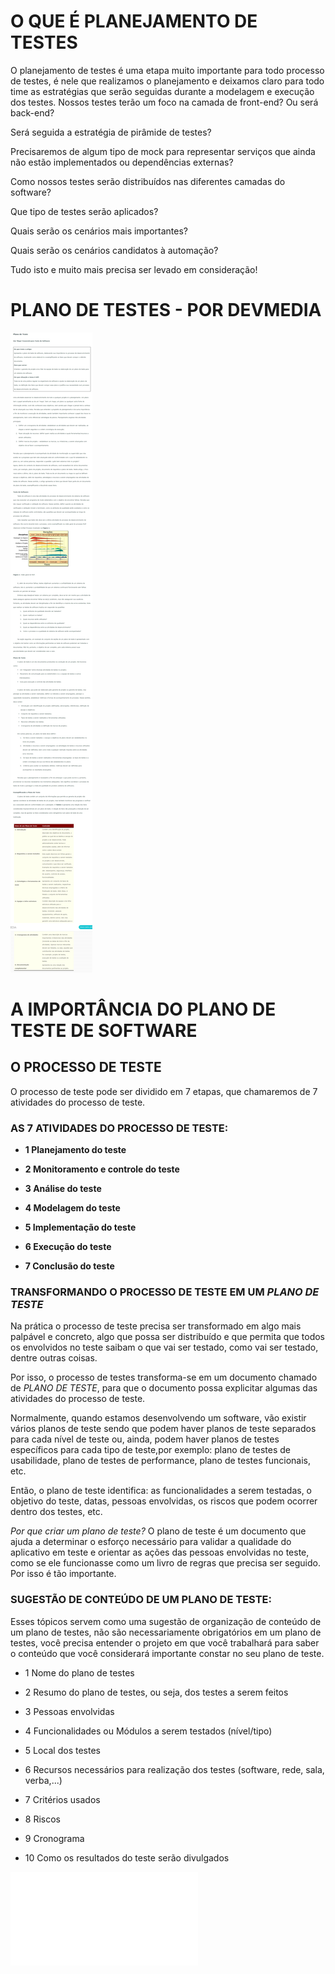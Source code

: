 # O QUE É PLANEJAMENTO DE TESTES

O planejamento de testes é uma etapa muito importante para todo processo de testes, é nele que realizamos o planejamento e deixamos claro para todo time as estratégias que serão seguidas durante a modelagem e execução dos testes. Nossos testes terão um foco na camada de front-end? Ou será back-end? 

Será seguida a estratégia de pirâmide de testes? 

Precisaremos de algum tipo de mock para representar serviços que ainda não estão implementados ou dependências externas?

Como nossos testes serão distribuídos nas diferentes camadas do software? 

Que tipo de testes serão aplicados?

Quais serão os cenários mais importantes?

Quais serão os cenários candidatos à automação?

Tudo isto e muito mais precisa ser levado em consideração!

# PLANO DE TESTES - POR DEVMEDIA

![Planodeteste](assets/image-8.jpeg)

# A IMPORTÂNCIA DO PLANO DE TESTE DE SOFTWARE

## O PROCESSO DE TESTE

O processo de teste pode ser dividido em 7 etapas, que chamaremos de 7 atividades do processo de teste.

### AS 7 ATIVIDADES DO PROCESSO DE TESTE:

- **1 Planejamento do teste**

- **2 Monitoramento e controle do teste**

- **3 Análise do teste**

- **4 Modelagem do teste**

- **5 Implementação do teste**

- **6 Execução do teste**

- **7 Conclusão do teste**

### TRANSFORMANDO O PROCESSO DE TESTE EM UM *PLANO DE TESTE*

Na prática o processo de teste precisa ser transformado em algo mais palpável e concreto, algo que possa ser distribuído e que permita que todos os envolvidos no teste saibam o que vai ser testado, como vai ser testado, dentre outras coisas.

Por isso, o processo de testes transforma-se em um documento chamado de *PLANO DE TESTE*, para que o documento possa explicitar algumas das atividades do processo de teste.

Normalmente, quando estamos desenvolvendo um software, vão existir vários planos de teste sendo que podem haver planos de teste separados para cada nível de teste ou, ainda, podem haver planos de testes específicos para cada tipo de teste,por exemplo: plano de testes de usabilidade, plano de testes de performance, plano de testes funcionais, etc.

Então, o plano de teste identifica: as funcionalidades a serem testadas, o objetivo do teste, datas, pessoas envolvidas, os riscos que podem ocorrer dentro dos testes, etc.

*Por que criar um plano de teste?* O plano de teste é um documento que ajuda a determinar o esforço necessário para validar a qualidade do aplicativo em teste e orientar as ações das pessoas envolvidas no teste, como se ele funcionasse como um livro de regras que precisa ser seguido. Por isso é tão importante. 

### SUGESTÃO DE CONTEÚDO DE UM PLANO DE TESTE:

Esses tópicos servem como uma sugestão de organização de conteúdo de um plano de testes, não são necessariamente obrigatórios em um plano de testes, você precisa entender o projeto em que você trabalhará para saber o conteúdo que você considerará importante constar no seu plano de teste.

- 1 Nome do plano de testes

- 2 Resumo do plano de testes, ou seja, dos testes a serem feitos

- 3 Pessoas envolvidas

- 4 Funcionalidades ou Módulos a serem testados (nível/tipo)

- 5 Local dos testes

- 6 Recursos necessários para realização dos testes (software, rede, sala, verba,...)

- 7 Critérios  usados

- 8 Riscos

- 9 Cronograma

- 10 Como os resultados do teste serão divulgados

![Templateplanodeteste](assets/Plano%20de%20testes%20-%20Design%20de%20Interface%20do%20IFTO.pdf)